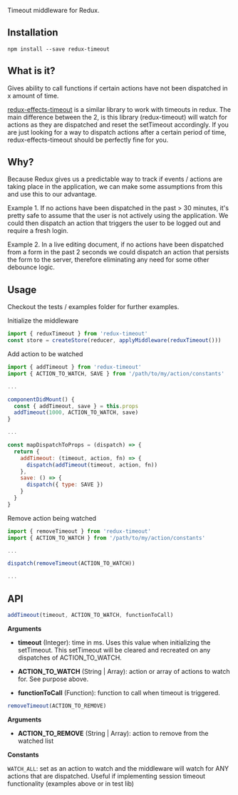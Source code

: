 Timeout middleware for Redux.

Installation
---
```
npm install --save redux-timeout
```

What is it?
---
Gives ability to call functions if certain actions have not been dispatched in x amount of time.

[redux-effects-timeout](https://github.com/redux-effects/redux-effects-timeout) is a similar library to work with timeouts in redux.  The main difference between the 2, is this library (redux-timeout) will watch for actions as they are dispatched and reset the setTimeout accordingly.  If you are just looking for a way to dispatch actions after a certain period of time, redux-effects-timeout should be perfectly fine for you.

Why?
---
Because Redux gives us a predictable way to track if events / actions are taking place in the application, we can make some assumptions from this and use this to our advantage.  

Example 1. If no actions have been dispatched in the past > 30 minutes, it's pretty safe to assume that the user is not actively using the application.  We could then dispatch an action that triggers the user to be logged out and require a fresh login.

Example 2. In a live editing document, if no actions have been dispatched from a form in the past 2 seconds we could dispatch an action that persists the form to the server, therefore eliminating any need for some other debounce logic.

Usage
---
Checkout the tests / examples folder for further examples.

Initialize the middleware
```javascript
import { reduxTimeout } from 'redux-timeout'
const store = createStore(reducer, applyMiddleware(reduxTimeout()))
```

Add action to be watched
```javascript
import { addTimeout } from 'redux-timeout'
import { ACTION_TO_WATCH, SAVE } from '/path/to/my/action/constants'

...

componentDidMount() {
  const { addTimeout, save } = this.props
  addTimeout(1000, ACTION_TO_WATCH, save)  
}

...

const mapDispatchToProps = (dispatch) => {
  return {
    addTimeout: (timeout, action, fn) => {
      dispatch(addTimeout(timeout, action, fn))
    },
    save: () => {
      dispatch({ type: SAVE })
    }
  }
}
```

Remove action being watched
```javascript
import { removeTimeout } from 'redux-timeout'
import { ACTION_TO_WATCH } from '/path/to/my/action/constants'

...

dispatch(removeTimeout(ACTION_TO_WATCH))

...

```

API
---
```javascript
addTimeout(timeout, ACTION_TO_WATCH, functionToCall)
```
**Arguments**

+ **timeout** (Integer): time in ms.  Uses this value when initializing the setTimeout.  This setTimeout will be cleared and recreated on any dispatches of ACTION_TO_WATCH.

+ **ACTION_TO_WATCH** (String | Array): action or array of actions to watch for. See purpose above.

+ **functionToCall** (Function): function to call when timeout is triggered.

```javascript
removeTimeout(ACTION_TO_REMOVE)
```
**Arguments**

+ **ACTION_TO_REMOVE** (String | Array): action to remove from the watched list

**Constants**

```WATCH_ALL```: set as an action to watch and the middleware will watch for ANY actions that are dispatched.  Useful if implementing session timeout functionality (examples above or in test lib)
